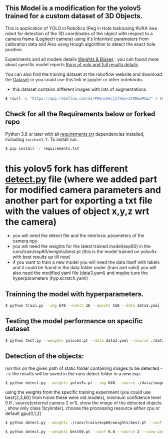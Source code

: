 
## This Model is a modification for the yolov5 trained for a custom dataset of 3D Objects. 

This is application of YOLO in Robotics (Peg in Hole task)using KUKA iiwa robot for detection of the 3D coordinates of the object with respect to a camera frame (Logitech camera) using it's Interinsic parameters from calibration data and Also using Hough algorithim to detect the exact hole position.

Experiments and all models details [Weights & Biases](https://wandb.ai/) : you can found more about specific model reports [Runs of yolo and full results details](https://wandb.ai/mostafa_metwally/YOLOv5?workspace=user-mostafa_metwally)


You can also find the training dataset at the roboflow website and download the [Dataset](https://app.roboflow.com/ds/SvVogYrMHF?key=w17XxVDTQB
) or you could use this link in jupyter or other notebooks
- this dataset contains different images with lots of augmentations.
```bash
$ !curl -L "https://app.roboflow.com/ds/PHSnxXecjz?key=aY0NGwMCE3" > roboflow.zip; unzip roboflow.zip; rm roboflow.zip
```

## Check for all the Requirements below or forked repo

Python 3.8 or later with all [requirements.txt](https://github.com/ultralytics/yolov5/blob/master/requirements.txt) dependencies installed, including `torch>=1.7`. To install run:
```bash
$ pip install -r requirements.txt
```


# this yolov5 fork has different [detect.py](https://github.com/mostafa-metwaly/yolov5/blob/439c503c209d73fcb574950528d6e24c0b9d2c53/detect.py) file (where we added part for modified camera parameters and another part for exporting a txt file with the values of object x,y,z wrt the camera)
- you will need the detect file and the interinsic parameters of the camera.npy
- you will need the weights for the latest trained model(exp60) in the runs/train/exp60/weights/best.pt   (this is the model trained on yolov5x    with best results up till now)
- if you want to train a new model you will need the data itself with labels and it could be found in the data folder under (train and valid) you will also need the modified yaml file (data3.yaml) and maybe tune the hyperparameters (hyp.scratch.yaml)



## Trainning the model with hyperparameters.
```bash
$ python train.py --img 640 --batch 16 --epochs 150 --data data3.yaml --weights yolov5x.pt --hyp data/hyp.scratch.yaml
``` 

## Testing the model performance on specific dataset
```bash
$ python test.py --weights yolov5s.pt --data data3.yaml --source ./data/images/
```


## Detection of the objects:
run this on the given path of static folder containing images to be detected  ---> the results will be saved in the runs detect folder in a new exp.
```bash
$ python detect.py --weights yolov5s.pt --img 640 --source ./data/images/
```

using the weights from the specific training experiment (you could use best{2,3,60} from home these were old models), minimum confidence level 0.6 , source(external camera 2 or1), show the image of the detected objects , show only class 1(cylinder), choose the processing resource either cpu or default gpu(0,1,2)




```bash
$ python detect.py --weights ./runs/train/exp60/weights/best.pt --conf 0.6 --source 2 --view-img --classes 1

$ python detect.py --weights best60.pt --conf 0.8 --source 2 --view-img --classes 1 --save-txt --save-conf --device cpu
```


